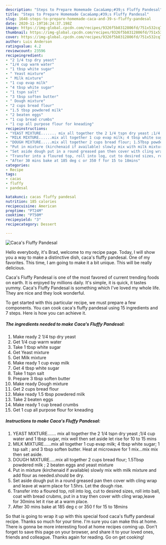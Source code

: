 ```yaml
---
description: "Steps to Prepare Homemade Caca&amp;#39;s Fluffy Pandesal"
title: "Steps to Prepare Homemade Caca&amp;#39;s Fluffy Pandesal"
slug: 1648-steps-to-prepare-homemade-caca-and-39-s-fluffy-pandesal
date: 2020-11-19T16:24:37.198Z
image: https://img-global.cpcdn.com/recipes/9326f5b8312806fd/751x532cq70/cacas-fluffy-pandesal-recipe-main-photo.jpg
thumbnail: https://img-global.cpcdn.com/recipes/9326f5b8312806fd/751x532cq70/cacas-fluffy-pandesal-recipe-main-photo.jpg
cover: https://img-global.cpcdn.com/recipes/9326f5b8312806fd/751x532cq70/cacas-fluffy-pandesal-recipe-main-photo.jpg
author: Luis Anderson
ratingvalue: 4.2
reviewcount: 23596
recipeingredient:
- "2 1/4 tsp dry yeast"
- "1/4 cup warm water"
- "1 tbsp white sugar"
- " Yeast mixture"
- " Milk mixture"
- "1 cup evap milk"
- "4 tbsp white sugar"
- "1 tspn salt"
- "3 tbsp soften butter"
- " Dough mixture"
- "2 cups bread flour"
- "1.5 tbsp powdered milk"
- "2 beaten eggs"
- "1 cup bread crumbs"
- "1 cup all purpose flour for kneading"
recipeinstructions:
- "YEAST MIXTURE....... mix all together the 2 1/4 tspn dry yeast ;1/4 cup water and 1 tbsp sugar, mix well then set aside let rise for 10 to 15 mins"
- "MILK MIXTURE......mix all together 1 cup evap milk; 4 tbsp white sugar; 1 tsp salt ; and 3 tbsp soften butter. Heat at microwave for 1 mix...mix mix then set aside."
- "DOUGH MIXTURE.....mix all together 2 cups bread flour; 1.5Tbsp powdered milk ; 2 beaten eggs and yeast mixture"
- "Put in mixture (kirchenaid if available) slowly mix with milk mixture and add flour as needed.should be dry."
- "Set aside dough put in a round greased pan then cover with cling wrap and leave at warm place for 1.5hrs. Let the dough rise."
- "Transfer into a floured top, roll into log, cut to desired sizes, roll into ball, coat with bread crubms, put in a tray then cover with cling wrap,leave for 30mins let it rise at a warm place."
- "After 30 mins bake at 185 deg c or 350 f for 15 to 18mins"
categories:
- Recipe
tags:
- cacas
- fluffy
- pandesal

katakunci: cacas fluffy pandesal 
nutrition: 185 calories
recipecuisine: American
preptime: "PT24M"
cooktime: "PT50M"
recipeyield: "3"
recipecategory: Dessert

---
```



![Caca&#39;s Fluffy Pandesal](https://img-global.cpcdn.com/recipes/9326f5b8312806fd/751x532cq70/cacas-fluffy-pandesal-recipe-main-photo.jpg)

Hello everybody, it's Brad, welcome to my recipe page. Today, I will show you a way to make a distinctive dish, caca&#39;s fluffy pandesal. One of my favorites. This time, I am going to make it a bit unique. This will be really delicious.



Caca&#39;s Fluffy Pandesal is one of the most favored of current trending foods on earth. It is enjoyed by millions daily. It's simple, it is quick, it tastes yummy. Caca&#39;s Fluffy Pandesal is something which I've loved my whole life. They are nice and they look wonderful.


To get started with this particular recipe, we must prepare a few components. You can cook caca&#39;s fluffy pandesal using 15 ingredients and 7 steps. Here is how you can achieve it.

<!--inarticleads1-->

##### The ingredients needed to make Caca&#39;s Fluffy Pandesal:

1. Make ready 2 1/4 tsp dry yeast
1. Get 1/4 cup warm water
1. Take 1 tbsp white sugar
1. Get  Yeast mixture
1. Get  Milk mixture
1. Make ready 1 cup evap milk
1. Get 4 tbsp white sugar
1. Take 1 tspn salt
1. Prepare 3 tbsp soften butter
1. Make ready  Dough mixture
1. Get 2 cups bread flour
1. Make ready 1.5 tbsp powdered milk
1. Take 2 beaten eggs
1. Make ready 1 cup bread crumbs
1. Get 1 cup all purpose flour for kneading




<!--inarticleads2-->

##### Instructions to make Caca&#39;s Fluffy Pandesal:

1. YEAST MIXTURE....... mix all together the 2 1/4 tspn dry yeast ;1/4 cup water and 1 tbsp sugar, mix well then set aside let rise for 10 to 15 mins
1. MILK MIXTURE......mix all together 1 cup evap milk; 4 tbsp white sugar; 1 tsp salt ; and 3 tbsp soften butter. Heat at microwave for 1 mix...mix mix then set aside.
1. DOUGH MIXTURE.....mix all together 2 cups bread flour; 1.5Tbsp powdered milk ; 2 beaten eggs and yeast mixture
1. Put in mixture (kirchenaid if available) slowly mix with milk mixture and add flour as needed.should be dry.
1. Set aside dough put in a round greased pan then cover with cling wrap and leave at warm place for 1.5hrs. Let the dough rise.
1. Transfer into a floured top, roll into log, cut to desired sizes, roll into ball, coat with bread crubms, put in a tray then cover with cling wrap,leave for 30mins let it rise at a warm place.
1. After 30 mins bake at 185 deg c or 350 f for 15 to 18mins




So that is going to wrap it up with this special food caca&#39;s fluffy pandesal recipe. Thanks so much for your time. I'm sure you can make this at home. There is gonna be more interesting food at home recipes coming up. Don't forget to save this page on your browser, and share it to your loved ones, friends and colleague. Thanks again for reading. Go on get cooking!
